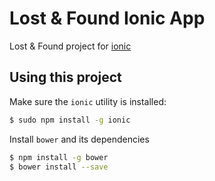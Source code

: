 Lost & Found Ionic App
=====================

Lost & Found project for [ionic](http://ionicframework.com/ "Title")

## Using this project

Make sure the `ionic` utility is installed:

```bash
$ sudo npm install -g ionic
```
Install `bower` and its dependencies

```bash
$ npm install -g bower
$ bower install --save
```
